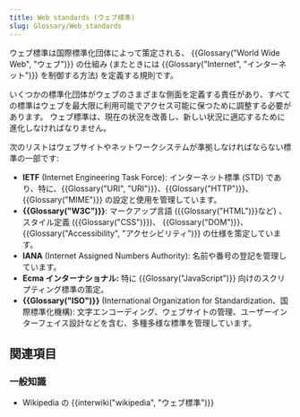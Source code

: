 ```yaml
---
title: Web standards (ウェブ標準)
slug: Glossary/Web_standards
---
```


ウェブ標準は国際標準化団体によって策定される、 {{Glossary("World Wide Web", "ウェブ")}} の仕組み (またときには {{Glossary("Internet", "インターネット")}} を制御する方法) を定義する規則です。

いくつかの標準化団体がウェブのさまざまな側面を定義する責任があり、すべての標準はウェブを最大限に利用可能でアクセス可能に保つために調整する必要があります。
ウェブ標準は、現在の状況を改善し、新しい状況に適応するために進化しなければなりません。

次のリストはウェブサイトやネットワークシステムが準拠しなければならない標準の一部です:

- **IETF** (Internet Engineering Task Force): インターネット標準 (STD) であり、特に、{{Glossary("URI", "URI")}}、{{Glossary("HTTP")}}、{{Glossary("MIME")}} の設定と使用を管理しています。
- **{{Glossary("W3C")}}**: マークアップ言語 ({{Glossary("HTML")}}など) 、スタイル定義 ({{Glossary("CSS")}})、 {{Glossary("DOM")}}、{{Glossary("Accessibility", "アクセシビリティ")}} の仕様を策定しています。
- **IANA** (Internet Assigned Numbers Authority): 名前や番号の登記を管理しています。
- **Ecma インターナショナル:** 特に {{Glossary("JavaScript")}} 向けのスクリプティング標準の策定。
- **{{Glossary("ISO")}}** (International Organization for Standardization、国際標準化機構): 文字エンコーディング、ウェブサイトの管理、ユーザーインターフェイス設計などを含む、多種多様な標準を管理しています。

## 関連項目

### 一般知識

- Wikipedia の {{interwiki("wikipedia", "ウェブ標準")}}
